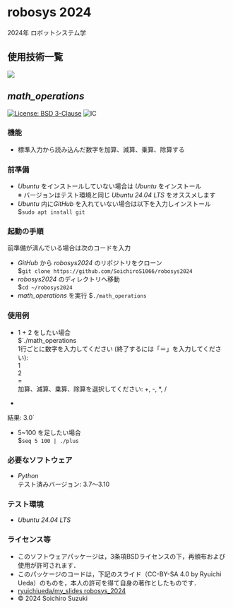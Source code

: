 # robosys 2024
2024年 ロボットシステム学

## 使用技術一覧
<img src="https://img.shields.io/badge/-Python-yellow.svg?logo=python&style=for-the-badge">

## *math_operations*
[![License: BSD 3-Clause](https://img.shields.io/badge/License-BSD%203--Clause-blue.svg)](https://opensource.org/licenses/BSD-3-Clause)
![IC](https://github.com/SoichiroS1066/robosys2024/actions/workflows/test_math_operations.yml/badge.svg)

### 機能
- 標準入力から読み込んだ数字を加算、減算、乗算、除算する

### 前準備
- *Ubuntu* をインストールしていない場合は *Ubuntu* をインストール  
※ バージョンはテスト環境と同じ *Ubuntu 24.04 LTS* をオススメします
- *Ubuntu* 内に*GitHub* を入れていない場合は以下を入力しインストール  
$`sudo apt install git`

### 起動の手順
前準備が済んでいる場合は次のコードを入力  
- *GitHub* から *robosys2024* のリポジトリをクローン  
$`git clone https://github.com/SoichiroS1066/robosys2024`  
- *robosys2024* のディレクトリへ移動  
$`cd ~/robosys2024`
- *math_operations* を実行
$`./math_operations`

### 使用例
- 1 + 2 をしたい場合  
$`./math_operations  
1行ごとに数字を入力してください (終了するには「＝」を入力してください):  
1  
2  
=  
加算、減算、乗算、除算を選択してください: +, -, *, /  
+  
結果: 3.0`

- 5~100 を足したい場合  
$`seq 5 100 | ./plus`

### 必要なソフトウェア
- *Python*  
テスト済みバージョン: 3.7〜3.10

### テスト環境
- *Ubuntu 24.04 LTS*

### ライセンス等
- このソフトウェアパッケージは，3条項BSDライセンスの下，再頒布および使用が許可されます．
- このパッケージのコードは，下記のスライド（CC-BY-SA 4.0 by Ryuichi Ueda）のものを，本人の許可を得て自身の著作としたものです．
- [ryuichiueda/my_slides robosys_2024](https://github.com/ryuichiueda/my_slides/tree/master/robosys_2024)
- © 2024 Soichiro Suzuki
